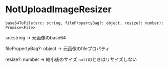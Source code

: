 # NotUploadImageResizer
```
base64ToFile(src: string, filePropertyBag?: object, resize?: number): Promise<File>

```
src:string -> 元画像のbase64

filePropertyBag?: object -> 元画像のfileプロパティ

resize?: number -> 縮小後のサイズ `null`のときはリサイズしない
